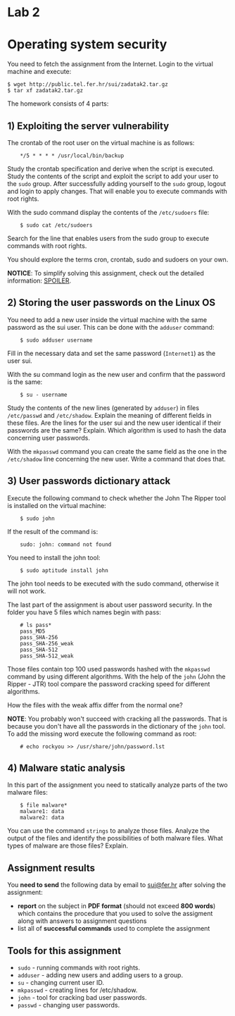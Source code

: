 # Lab 2
# Operating system security

You need to fetch the assignment from the Internet.
Login to the virtual machine and execute:

```
$ wget http://public.tel.fer.hr/sui/zadatak2.tar.gz
$ tar xf zadatak2.tar.gz
```

The homework consists of 4 parts:

## 1) Exploiting the server vulnerability
The crontab of the root user on the virtual machine is as follows:
```
    */5 * * * * /usr/local/bin/backup
```
Study the crontab specification and derive when the script is executed.
Study the contents of the script and exploit the script to add your user to the
`sudo` group. After successfully adding yourself to the `sudo` group, logout
and login to apply changes. That will enable you to execute commands with root
rights.

With the sudo command display the contents of the `/etc/sudoers` file:
```
    $ sudo cat /etc/sudoers
```
Search for the line that enables users from the sudo group to execute commands
with root rights.

You should explore the terms cron, crontab, sudo and sudoers on your own.

**NOTICE**: To simplify solving this assignment, check out the detailed information:
[SPOILER](http://public.tel.fer.hr/sui/spoiler.html).

## 2) Storing the user passwords on the Linux OS
You need to add a new user inside the virtual machine with the same password
as the sui user. This can be done with the `adduser` command:
```
    $ sudo adduser username
```
Fill in the necessary data and set the same password (`Internet1`) as the user
sui.

With the su command login as the new user and confirm that the password is the
same:
```
    $ su - username
```
Study the contents of the new lines (generated by `adduser`) in files `/etc/passwd`
and `/etc/shadow`. Explain the meaning of different fields in these files. Are the
lines for the user sui and the new user identical if their passwords are the same?
Explain. Which algorithm is used to hash the data concerning user passwords.

With the `mkpasswd` command you can create the same field as the one in the
`/etc/shadow` line concerning the new user. Write a command that does that.

## 3) User passwords dictionary attack
Execute the following command to check whether the John The Ripper tool is
installed on the virtual machine:
```
    $ sudo john
```
If the result of the command is:
```
    sudo: john: command not found
```
You need to install the john tool:
```
    $ sudo aptitude install john
```
The john tool needs to be executed with the sudo command, otherwise it will not
work.

The last part of the assignment is about user password security. In the folder
you have 5 files which names begin with pass:

```
    # ls pass*
    pass_MD5
    pass_SHA-256
    pass_SHA-256_weak
    pass_SHA-512
    pass_SHA-512_weak
```

Those files contain top 100 used passwords hashed with the `mkpasswd` command by
using different algorithms. With the help of the `john` (John the Ripper - JTR)
tool compare the password cracking speed for different algorithms.

How the files with the weak affix differ from the normal one?

**NOTE**: You probably won't succeed with cracking all the passwords. That is
because you don't have all the passwords in the dictionary of the `john` tool. To
add the missing word execute the following command as root:
```
    # echo rockyou >> /usr/share/john/password.lst
```

## 4) Malware static analysis
In this part of the assignment you need to statically analyze parts of the two
malware files:

```
    $ file malware*
    malware1: data
    malware2: data
```

You can use the command `strings` to analyze those files. Analyze the output of
the files and identify the possibilities of both malware files. What types of
malware are those files? Explain.

## Assignment results

You **need to send** the following data by email to
[sui@fer.hr](mailto:sui@fer.hr) after solving the assignment: 

- **report** on the subject in **PDF format** (should not exceed **800 words**)
  which contains the procedure that you used to solve the assigment along with
  answers to assignment questions
- list all of **successful commands** used to complete the assignment

## Tools for this assignment

- `sudo` - running commands with root rights.
- `adduser` - adding new users and adding users to a group.
- `su` - changing current user ID.
- `mkpasswd` - creating lines for /etc/shadow.
- `john` - tool for cracking bad user passwords.
- `passwd` - changing user passwords.
